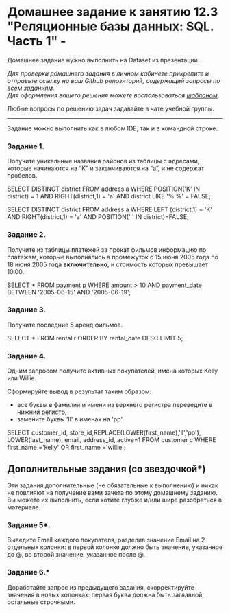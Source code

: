 # Домашнее задание к занятию 12.3 "Реляционные базы данных: SQL. Часть 1" - 

Домашнее задание нужно выполнить на Dataset из презентации.

*Для проверки домашнего задания в личном кабинете прикрепите и отправьте ссылку на ваш Github репозиторий, содержащий запросы по всем заданиям.  
Для оформления вашего решения можете воспользоваться [шаблоном](https://github.com/netology-code/sys-pattern-homework)*.

Любые вопросы по решению задач задавайте в чате учебной группы.


---

Задание можно выполнить как в любом IDE, так и в командной строке.

### Задание 1.

Получите уникальные названия районов из таблицы с адресами, которые начинаются на “K” и заканчиваются на “a”, и не содержат пробелов.

SELECT DISTINCT district
FROM address a
WHERE POSITION('K' IN district) = 1 AND RIGHT(district,1) = 'a' AND district LIKE '% %' = FALSE;

SELECT DISTINCT district
FROM address a
WHERE LEFT (district,1) = 'K' AND RIGHT(district,1) = 'a' AND POSITION(' ' IN district)=FALSE;

### Задание 2.

Получите из таблицы платежей за прокат фильмов информацию по платежам, которые выполнялись в промежуток с 15 июня 2005 года по 18 июня 2005 года **включительно**, 
и стоимость которых превышает 10.00.

SELECT *
FROM payment p 
WHERE amount > 10 AND payment_date BETWEEN '2005-06-15' AND '2005-06-19';

### Задание 3.

Получите последние 5 аренд фильмов.

SELECT *
FROM rental r
ORDER BY rental_date DESC
LIMIT 5;

### Задание 4.

Одним запросом получите активных покупателей, имена которых Kelly или Willie. 

Сформируйте вывод в результат таким образом:
- все буквы в фамилии и имени из верхнего регистра переведите в нижний регистр,
- замените буквы 'll' в именах на 'pp'

SELECT customer_id, store_id,REPLACE(LOWER(first_name),'ll','pp'), LOWER(last_name), email, address_id, active=1 
FROM customer c
WHERE first_name ='kelly' OR first_name ='willie'; 

## Дополнительные задания (со звездочкой*)
Эти задания дополнительные (не обязательные к выполнению) и никак не повлияют на получение вами зачета по этому домашнему заданию. Вы можете их выполнить, если хотите глубже и/или шире разобраться в материале.

### Задание 5*.

Выведите Email каждого покупателя, разделив значение Email на 2 отдельных колонки: в первой колонке должно быть значение, указанное до @, во второй значение, указанное после @.

### Задание 6.*

Доработайте запрос из предыдущего задания, скорректируйте значения в новых колонках: первая буква должна быть заглавной, остальные строчными.
